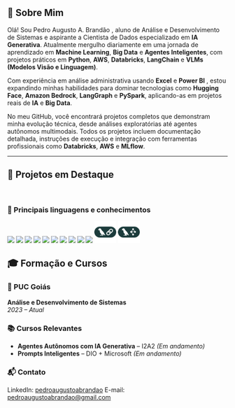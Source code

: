 ## 🚀 Sobre Mim

Olá! Sou Pedro Augusto A. Brandão , aluno de Análise e Desenvolvimento de Sistemas e aspirante a Cientista de Dados especializado em **IA Generativa**. Atualmente mergulho diariamente em uma jornada de aprendizado em **Machine Learning**, **Big Data** e **Agentes Inteligentes**, com projetos práticos em **Python**, **AWS**, **Databricks**, **LangChain** e **VLMs (Modelos Visão e Linguagem)**.

Com experiência em análise administrativa usando **Excel** e **Power BI** , estou expandindo minhas habilidades para dominar tecnologias como **Hugging Face**, **Amazon Bedrock**, **LangGraph** e **PySpark**, aplicando-as em projetos reais de **IA** e **Big Data**.

No meu GitHub, você encontrará projetos completos que demonstram minha evolução técnica, desde análises exploratórias até agentes autônomos multimodais. Todos os projetos incluem documentação detalhada, instruções de execução e integração com ferramentas profissionais como **Databricks**, **AWS** e **MLflow**.

---

## 💼 Projetos em Destaque


<br>
 
### 🌟 Principais linguagens e conhecimentos
  
<div>
<img src ="https://img.icons8.com/?size=100&id=l75OEUJkPAk4&format=png&color=000000" widht="50" height="50"/>
<img src ="https://img.icons8.com/?size=100&id=33039&format=png&color=000000" widht="50" height="50"/>
<img src ="https://img.icons8.com/?size=100&id=qYfwpsRXEcpc&format=png&color=000000" widht="50" height="50"/>
<img src ="https://img.icons8.com/?size=100&id=SruJhzn0nnLl&format=png&color=000000" widht="50" height="50"/>
<img src ="https://img.icons8.com/?size=100&id=Rffi8qeb2fK5&format=png&color=000000" widht="50" height="50"/>
<img src ="https://img.icons8.com/?size=100&id=J6KcaRLsTgpZ&format=png&color=000000" widht="50" height="50"/>
<img src ="https://img.icons8.com/?size=100&id=38561&format=png&color=000000" widht="50" height="50"/>
<img src ="https://img.icons8.com/?size=100&id=20906&format=png&color=000000" widht="50" height="50"/>
<img src ="https://img.icons8.com/?size=100&id=13654&format=png&color=000000" widht="50" height="50"/>
<img src ="https://img.icons8.com/?size=100&id=sop9ROXku5bb&format=png&color=000000" widht="50" height="50"/>
<img src ="https://github.com/PedroAABR/Icones/blob/main/assets/icons/langchain-color.png" widht="50" height="50"/>
<img src ="https://github.com/PedroAABR/Icones/blob/main/assets/icons/langgraph-color.png" widht="50" height="50"/>
</div>

## 🎓 Formação e Cursos

### 📘 PUC Goiás
**Análise e Desenvolvimento de Sistemas**  
*2023 – Atual*

### 📚 Cursos Relevantes
- **Agentes Autônomos com IA Generativa** – I2A2 *(Em andamento)*  
- **Prompts Inteligentes** – DIO + Microsoft *(Em andamento)*  

### 📬 Contato
 
LinkedIn: [pedroaugustoabrandao](https://www.linkedin.com/in/pedroaugustoabrandao/)
E-mail: pedroaugustoabrandao@gmail.com

